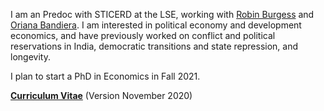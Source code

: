 I am an Predoc with STICERD at the LSE, working with [Robin Burgess](https://robinburgess.com) and [Oriana Bandiera](orianabandiera.net). I am interested in political economy and development economics, and have previously worked on conflict and political reservations in India, democratic transitions and state repression, and longevity.

I plan to start a PhD in Economics in Fall 2021.


__[Curriculum Vitae](/pdf/JOld_CV.pdf)__ (Version November 2020)
